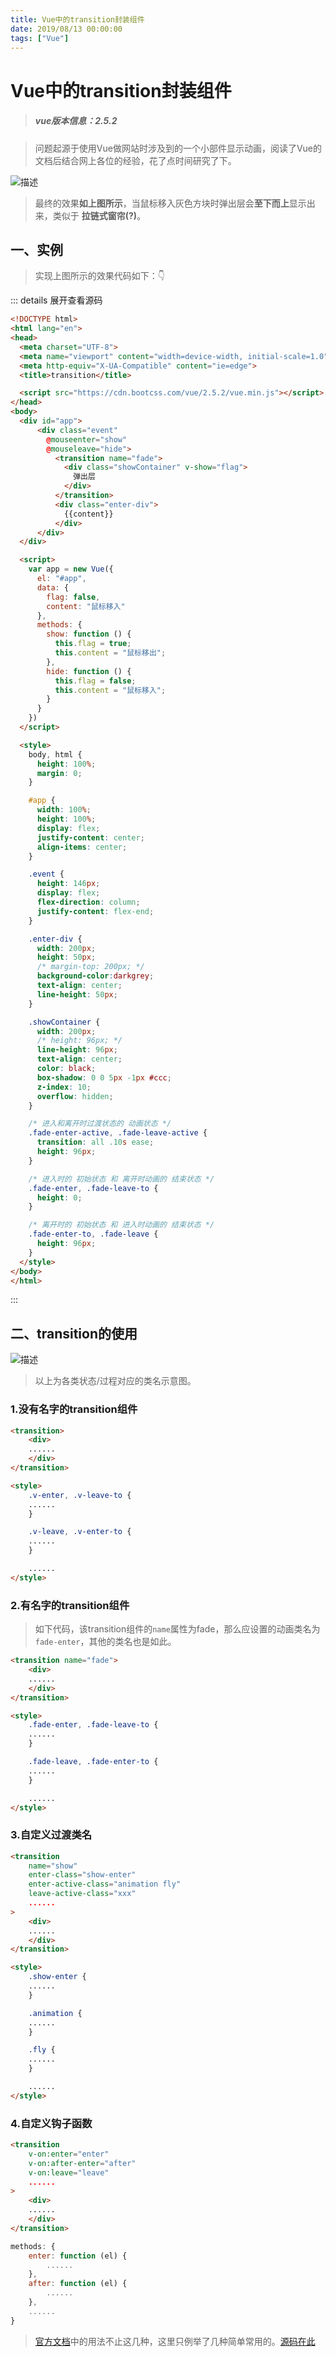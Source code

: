 ```yaml
---
title: Vue中的transition封装组件
date: 2019/08/13 00:00:00
tags: ["Vue"]
---
```


# Vue中的transition封装组件
<ClientOnly>
  <display-bar :displayData="$frontmatter"></display-bar>
</ClientOnly>

>##### vue版本信息：2.5.2

>问题起源于使用Vue做网站时涉及到的一个小部件显示动画，阅读了Vue的文档后结合网上各位的经验，花了点时间研究了下。

![描述](/images/frontend/vue/vue-tran-01.gif)

>最终的效果**如上图所示**，当鼠标移入灰色方块时弹出层会**至下而上**显示出来，类似于 **拉链式窗帘(?)**。

## 一、实例
> 实现上图所示的效果代码如下：👇

::: details 展开查看源码
```html
<!DOCTYPE html>
<html lang="en">
<head>
  <meta charset="UTF-8">
  <meta name="viewport" content="width=device-width, initial-scale=1.0">
  <meta http-equiv="X-UA-Compatible" content="ie=edge">
  <title>transition</title>

  <script src="https://cdn.bootcss.com/vue/2.5.2/vue.min.js"></script>
</head>
<body>
  <div id="app">
      <div class="event"
        @mouseenter="show"
        @mouseleave="hide">
          <transition name="fade">
            <div class="showContainer" v-show="flag">
              弹出层
            </div>
          </transition>
          <div class="enter-div">
            {{content}}
          </div>
      </div>
  </div>

  <script>
    var app = new Vue({
      el: "#app",
      data: {
        flag: false,
        content: "鼠标移入"
      },
      methods: {
        show: function () {
          this.flag = true;
          this.content = "鼠标移出";
        },
        hide: function () {
          this.flag = false;
          this.content = "鼠标移入";
        }
      }
    })
  </script>

  <style>
    body, html {
      height: 100%;
      margin: 0;
    }

    #app {
      width: 100%;
      height: 100%;
      display: flex;
      justify-content: center;
      align-items: center;
    }

    .event {
      height: 146px;
      display: flex;
      flex-direction: column;
      justify-content: flex-end;
    }

    .enter-div {
      width: 200px;
      height: 50px;
      /* margin-top: 200px; */
      background-color:darkgrey;
      text-align: center;
      line-height: 50px;
    }

    .showContainer {
      width: 200px;
      /* height: 96px; */
      line-height: 96px;
      text-align: center;
      color: black;
      box-shadow: 0 0 5px -1px #ccc;
      z-index: 10;
      overflow: hidden;
    }

    /* 进入和离开时过渡状态的 动画状态 */
    .fade-enter-active, .fade-leave-active {
      transition: all .10s ease;
      height: 96px;
    }

    /* 进入时的 初始状态 和 离开时动画的 结束状态 */
    .fade-enter, .fade-leave-to {
      height: 0;
    }

    /* 离开时的 初始状态 和 进入时动画的 结束状态 */
    .fade-enter-to, .fade-leave {
      height: 96px;
    }
  </style>
</body>
</html>
```
:::

## 二、transition的使用
![描述](/images/frontend/vue/vue-tran-02.png)
> 以上为各类状态/过程对应的类名示意图。

### 1.没有名字的transition组件

```html
<transition>
	<div>
	......
	</div>
</transition>

<style>
	.v-enter, .v-leave-to {
	......
	}

	.v-leave, .v-enter-to {
	......
	}

	......
</style>
```
### 2.有名字的transition组件
> 如下代码，该transition组件的``name``属性为fade，那么应设置的动画类名为``fade-enter``，其他的类名也是如此。

```html
<transition name="fade">
	<div>
	......
	</div>
</transition>

<style>
	.fade-enter, .fade-leave-to {
	......
	}

	.fade-leave, .fade-enter-to {
	......
	}

	......
</style>

```
### 3.自定义过渡类名
```html
<transition
	name="show"
	enter-class="show-enter"
	enter-active-class="animation fly"
	leave-active-class="xxx"
	......
>
	<div>
	......
	</div>
</transition>

<style>
	.show-enter {
	......
	}

	.animation {
	......
	}

	.fly {
	......
	}

	......
</style>

```

### 4.自定义钩子函数
```html
<transition
	v-on:enter="enter"
	v-on:after-enter="after"
	v-on:leave="leave"
	......
>
	<div>
	......
	</div>
</transition>

```

```js
methods: {
	enter: function (el) {
		......
	},
	after: function (el) {
		......
	},
	......
}
```

> [官方文档](https://cn.vuejs.org/v2/guide/transitions.html)中的用法不止这几种，这里只例举了几种简单常用的。[源码在此](https://github.com/StarlightUnion/Blog-Content/tree/master/Vue/transition)
